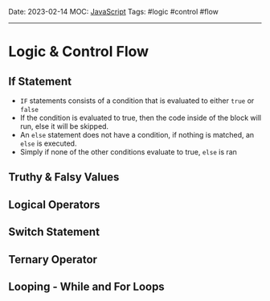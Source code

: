 Date: 2023-02-14
MOC: [JavaScript](../../1.%20MOC/JavaScript.md)
Tags: #logic #control #flow

---
# Logic & Control Flow

## If Statement
* `IF` statements consists of a condition that is evaluated to either `true` or `false`
* If the condition is evaluated to true, then the code inside of the block will run, else it will be skipped.
* An `else` statement does not have a condition, if nothing is matched, an `else` is executed.
* Simply if none of the other conditions evaluate to true, `else` is ran

## Truthy & Falsy Values


## Logical Operators


## Switch Statement


## Ternary Operator


## Looping - While and For Loops


